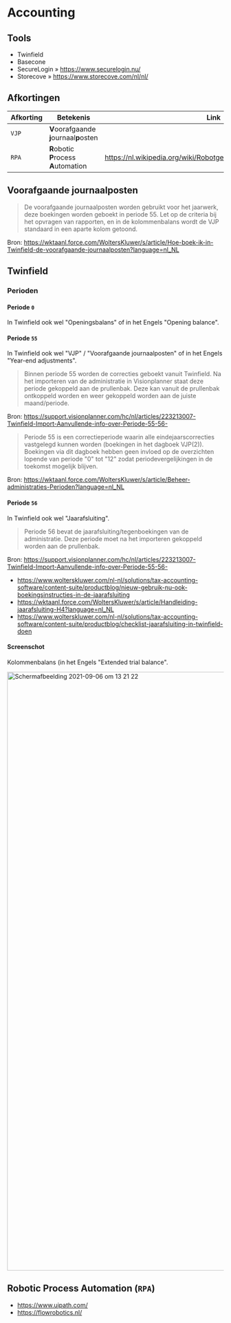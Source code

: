 # Accounting

## Tools

- Twinfield
- Basecone
- SecureLogin » https://www.securelogin.nu/
- Storecove » https://www.storecove.com/nl/nl/

## Afkortingen

| Afkorting | Betekenis | Link |
| --------- | --------- | ---- |
| `VJP`     | **V**oorafgaande **j**ournaal**p**osten | |
| `RPA`     | **R**obotic **P**rocess **A**utomation  | https://nl.wikipedia.org/wiki/Robotgestuurde_procesautomatisering |

## Voorafgaande journaalposten

> De voorafgaande journaalposten worden gebruikt voor het jaarwerk, deze boekingen worden geboekt in periode 55. Let op de criteria bij het opvragen van rapporten, en in de kolommenbalans wordt de VJP standaard in een aparte kolom getoond.

Bron: https://wktaanl.force.com/WoltersKluwer/s/article/Hoe-boek-ik-in-Twinfield-de-voorafgaande-journaalposten?language=nl_NL

## Twinfield

### Perioden

#### Periode `0`

In Twinfield ook wel "Openingsbalans" of in het Engels "Opening balance".

#### Periode `55`

In Twinfield ook wel "VJP" / "Voorafgaande journaalposten" of in het Engels "Year-end adjustments".

> Binnen periode 55 worden de correcties geboekt vanuit Twinfield. Na het importeren van de administratie in Visionplanner staat deze periode gekoppeld aan de prullenbak. Deze kan vanuit de prullenbak ontkoppeld worden en weer gekoppeld worden aan de juiste maand/periode. 

Bron: https://support.visionplanner.com/hc/nl/articles/223213007-Twinfield-Import-Aanvullende-info-over-Periode-55-56-

> Periode 55 is een correctieperiode waarin alle eindejaarscorrecties vastgelegd kunnen worden (boekingen in het dagboek VJP(2)). Boekingen via dit dagboek hebben geen invloed op de overzichten lopende van periode "0" tot "12" zodat periodevergelijkingen in de toekomst mogelijk blijven.

Bron: https://wktaanl.force.com/WoltersKluwer/s/article/Beheer-administraties-Perioden?language=nl_NL

#### Periode `56`

In Twinfield ook wel "Jaarafsluiting".

> Periode 56 bevat de jaarafsluiting/tegenboekingen van de administratie. Deze periode moet na het importeren gekoppeld worden aan de prullenbak. 

Bron: https://support.visionplanner.com/hc/nl/articles/223213007-Twinfield-Import-Aanvullende-info-over-Periode-55-56-

- https://www.wolterskluwer.com/nl-nl/solutions/tax-accounting-software/content-suite/productblog/nieuw-gebruik-nu-ook-boekingsinstructies-in-de-jaarafsluiting
- https://wktaanl.force.com/WoltersKluwer/s/article/Handleiding-jaarafsluiting-H4?language=nl_NL
- https://www.wolterskluwer.com/nl-nl/solutions/tax-accounting-software/content-suite/productblog/checklist-jaarafsluiting-in-twinfield-doen

#### Screenschot

Kolommenbalans (in het Engels "Extended trial balance".

<img width="1393" alt="Schermafbeelding 2021-09-06 om 13 21 22" src="https://user-images.githubusercontent.com/869674/132209892-08fab6eb-08e7-46c6-8b0e-0dfacb31f9b5.png">

## **R**obotic **P**rocess **A**utomation (`RPA`)

- https://www.uipath.com/
- https://flowrobotics.nl/
